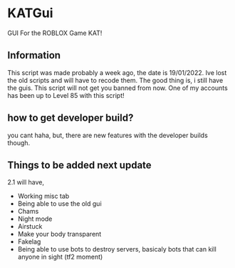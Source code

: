 # KATGui
GUI For the ROBLOX Game KAT!

## Information

This script was made probably a week ago, the date is 19/01/2022.
Ive lost the old scripts and will have to recode them.
The good thing is, i still have the guis.
This script will not get you banned from now.
One of my accounts has been up to Level 85 with this script!



## how to get developer build?

you cant haha, but, there are new features with the developer builds though.

## Things to be added next update

2.1 will have,

* Working misc tab
* Being able to use the old gui
* Chams
* Night mode
* Airstuck
* Make your body transparent
* Fakelag
* Being able to use bots to destroy servers, basicaly bots that can kill anyone in sight (tf2 moment)

